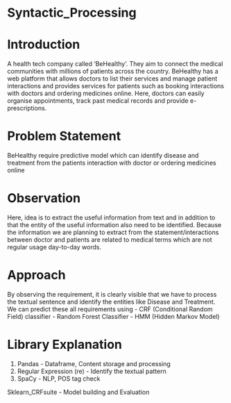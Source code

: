 # Syntactic_Processing

# Introduction
A health tech company called ‘BeHealthy’. They aim to connect the medical communities with millions of patients across the country. BeHealthy has a web platform that allows doctors to list their services and manage patient interactions and provides services for patients such as booking interactions with doctors and ordering medicines online. Here, doctors can easily organise appointments, track past medical records and provide e-prescriptions.

# Problem Statement
BeHealthy require predictive model which can identify disease and treatment from the patients interaction with doctor or ordering medicines online

# Observation
Here, idea is to extract the useful information from text and in addition to that the entity of the useful information also need to be identified.
Because the information we are planning to extract from the statement/interactions between doctor and patients are related to medical terms which are not regular usage day-to-day words.

# Approach
By observing the requirement, it is clearly visible that we have to process the textual sentence and identify the entities like Disease and Treatment. We can predict these all requirements using - CRF (Conditional Random Field) classifier - Random Forest Classifier - HMM (Hidden Markov Model)

# Library Explanation
1. Pandas - Dataframe, Content storage and processing
2. Regular Expression (re) - Identify the textual pattern
3. SpaCy - NLP, POS tag check

Sklearn_CRFsuite - Model building and Evaluation
